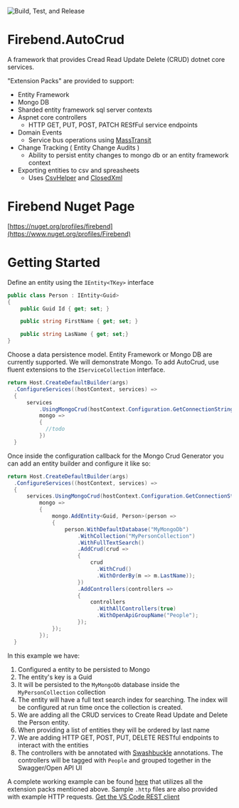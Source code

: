 ![Build, Test, and Release](https://github.com/firebend/auto-crud/workflows/Build,%20Test,%20and%20Release/badge.svg)

# Firebend.AutoCrud
A framework that provides Cread Read Update Delete (CRUD) dotnet core services.

"Extension Packs" are provided to support:
- Entity Framework
- Mongo DB
- Sharded entity framework sql server contexts
- Aspnet core controllers
  * HTTP GET, PUT, POST, PATCH RESfFul service endpoints
- Domain Events
  * Service bus operations using [MassTransit](https://masstransit-project.com/)
- Change Tracking ( Entity Change Audits )
  * Ability to persist entity changes to mongo db or an entity framework context
- Exporting entities to csv and spreasheets
  * Uses [CsvHelper](https://joshclose.github.io/CsvHelper/) and [ClosedXml](https://github.com/ClosedXML/ClosedXML)

# Firebend Nuget Page
[https://nuget.org/profiles/firebend](https://www.nuget.org/profiles/Firebend)

# Getting Started

Define an entity using the `IEntity<TKey>` interface

```cs
public class Person : IEntity<Guid>
{
    public Guid Id { get; set; }

    public string FirstName { get; set; }

    public string LasName { get; set;}
}
```

Choose a data persistence model. Entity Framework or Mongo DB are currently supported. We will demonstrate Mongo.
To add AutoCrud, use fluent extensions to the `IServiceCollection` interface.

```cs
return Host.CreateDefaultBuilder(args)
  .ConfigureServices((hostContext, services) =>
  {
      services
          .UsingMongoCrud(hostContext.Configuration.GetConnectionString("Mongo"),
          mongo =>
          {
            //todo
          })
  }
```

Once inside the configuration callback for the Mongo Crud Generator you can add an entity builder and configure it like so:

```cs
return Host.CreateDefaultBuilder(args)
  .ConfigureServices((hostContext, services) =>
  {
      services.UsingMongoCrud(hostContext.Configuration.GetConnectionString("Mongo"),
          mongo =>
          {
              mongo.AddEntity<Guid, Person>(person =>
              {
                  person.WithDefaultDatabase("MyMongoDb")
                      .WithCollection("MyPersonCollection")
                      .WithFullTextSearch()
                      .AddCrud(crud =>
                      {
                          crud
                            .WithCrud()
                            .WithOrderBy(m => m.LastName));
                      })
                      .AddControllers(controllers => 
                      {
                          controllers
                            .WithAllControllers(true)
                            .WithOpenApiGroupName("People");
                      });
              });
          });
  }
```

In this example we have:
1. Configured a entity to be persisted to Mongo
2. The entity's key is a Guid
3. It will be persisted to the `MyMongoDb` database inside the `MyPersonCollection` collection
4. The entity will have a full text search index for searching. The index will be configured at run time once the collection is created. 
5. We are adding all the CRUD services to Create Read Update and Delete the Person entity. 
6. When providing a list of entities they will be ordered by last name
7. We are adding HTTP GET, POST, PUT, DELETE RESTful endpoints to interact with the entities
8. The controllers with be annotated with [Swashbuckle](https://github.com/domaindrivendev/Swashbuckle.AspNetCore) annotations. The controllers will be tagged with `People` and grouped together in the Swagger/Open API UI

A complete working example can be found [here](Firebend.AutoCrud/Firebend.AutoCrud.Web.Sample) that utilizes all the extension packs mentioned above. Sample `.http` files are also provided with example HTTP requests. [Get the VS Code REST client](https://marketplace.visualstudio.com/items?itemName=humao.rest-client)